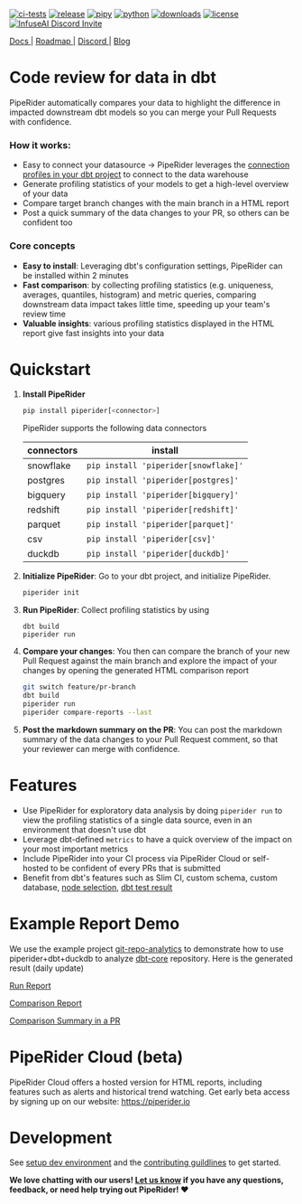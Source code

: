 [![ci-tests](https://github.com/infuseai/piperider-cli/actions/workflows/tests.yaml/badge.svg)](https://github.com/infuseai/piperider-cli/actions/workflows/tests.yaml/badge.svg)
[![release](https://img.shields.io/github/release/infuseAI/piperider-cli/all.svg?style=flat-square)](https://github.com/infuseAI/piperider-cli/releases)
[![pipy](https://img.shields.io/pypi/v/piperider?style=flat-square)](https://pypi.org/project/piperider/)
[![python](https://img.shields.io/pypi/pyversions/piperider?style=flat-square)](https://pypi.org/project/piperider/)
[![downloads](https://img.shields.io/pypi/dw/piperider?style=flat-square)](https://pypi.org/project/piperider/#files)
[![license](https://img.shields.io/github/license/infuseai/piperider?style=flat-square)](https://github.com/InfuseAI/piperider/blob/main/LICENSE)
[![InfuseAI Discord Invite](https://img.shields.io/discord/664381609771925514?color=%237289DA&label=chat&logo=discord&logoColor=white&style=flat-square)](https://discord.com/invite/5zb2aK9KBV)

<p align="left">
  <a href="https://docs.piperider.io/" alt="documentation site" title="Piperider Documentation"> Docs </a> |
  <a href="https://github.com/orgs/InfuseAI/projects/1/views/1" alt="product roadmap" title="Planned Features/Changes"> Roadmap </a> |
  <a href="https://discord.com/invite/5zb2aK9KBV"> Discord </a> |
  <a href="https://blog.infuseai.io/data-reliability-automated-with-piperider-7a823521ef11"> Blog </a> 
</p>




# Code review for data in dbt

PipeRider automatically compares your data to highlight the difference in impacted downstream dbt models so you can merge your Pull Requests with confidence.


### How it works:
- Easy to connect your datasource -> PipeRider leverages the [connection profiles in your dbt project](https://docs.getdbt.com/docs/get-started/connection-profiles) to connect to the data warehouse
- Generate profiling statistics of your models to get a high-level overview of your data
- Compare target branch changes with the main branch in a HTML report
- Post a quick summary of the data changes to your PR, so others can be confident too

### Core concepts

* **Easy to install**: Leveraging dbt's configuration settings, PipeRider can be installed within 2 minutes
* **Fast comparison**: by collecting profiling statistics (e.g. uniqueness, averages, quantiles, histogram) and metric queries, comparing downstream data impact takes little time, speeding up your team's review time
* **Valuable insights**: various profiling statistics displayed in the HTML report give fast insights into your data



# Quickstart

1. **Install PipeRider**

    ```bash
    pip install piperider[<connector>]
    ```

    PipeRider supports the following data connectors

    | connectors | install                              |
    | ---------- | ------------------------------------ |
    | snowflake  | `pip install 'piperider[snowflake]'` |
    | postgres   | `pip install 'piperider[postgres]'`  |
    | bigquery   | `pip install 'piperider[bigquery]'`  |
    | redshift   | `pip install 'piperider[redshift]'`  |
    | parquet    | `pip install 'piperider[parquet]'`   |
    | csv        | `pip install 'piperider[csv]'`       |
    | duckdb     | `pip install 'piperider[duckdb]'`    |


1. **Initialize PipeRider**: Go to your dbt project, and initialize PipeRider.
    
    ```bash
    piperider init
    ```

1. **Run PipeRider**: Collect profiling statistics by using 

    ```
    dbt build
    piperider run
    ```

1. **Compare your changes**: You then can compare the branch of your new Pull Request against the main branch and explore the impact of your changes by opening the generated HTML comparison report

   ```bash
   git switch feature/pr-branch
   dbt build
   piperider run
   piperider compare-reports --last
   ```

1. **Post the markdown summary on the PR**: You can post the markdown summary of the data changes to your Pull Request comment, so that your reviewer can merge with confidence.

# Features
* Use PipeRider for exploratory data analysis by doing `piperider run` to view the profiling statistics of a single data source, even in an environment that doesn't use dbt
* Leverage dbt-defined `metrics` to have a quick overview of the impact on your most important metrics 
* Include PipeRider into your CI process via PipeRider Cloud or self-hosted to be confident of every PRs that is submitted
* Benefit from dbt's features such as Slim CI, custom schema, custom database, [node selection](https://docs.getdbt.com/reference/node-selection/syntax), [dbt test result](https://docs.getdbt.com/docs/build/tests) 


# Example Report Demo

We use the example project [git-repo-analytics](https://github.com/InfuseAI/git-repo-analytics) to demonstrate how to use piperider+dbt+duckdb to analyze [dbt-core](https://github.com/dbt-labs/dbt-core) repository. Here is the generated result (daily update)

[Run Report](https://piperider-github-readme.s3.ap-northeast-1.amazonaws.com/single-run-report/index.html)

[Comparison Report](https://piperider-github-readme.s3.ap-northeast-1.amazonaws.com/comparison-report/index.html)

[Comparison Summary in a PR](https://github.com/InfuseAI/git-repo-analytics/pull/19)

# PipeRider Cloud (beta)
PipeRider Cloud offers a hosted version for HTML reports, including features such as alerts and historical trend watching. Get early beta access by signing up on our website: https://piperider.io

# Development

See [setup dev environment](DEVELOP.md) and the [contributing guildlines](CONTRIBUTING.md) to get started.

**We love chatting with our users! [Let us know](mailto:product@infuseai.io) if you have any questions, feedback, or need help trying out PipeRider! :heart:**
